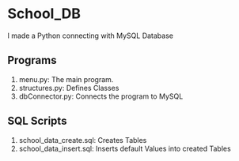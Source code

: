 # School_DB
I made a Python connecting with MySQL Database

## Programs
1. menu.py: The main program.
2. structures.py: Defines Classes
3. dbConnector.py: Connects the program to MySQL

## SQL Scripts
1. school_data_create.sql: Creates Tables
2. school_data_insert.sql: Inserts default Values into created Tables
